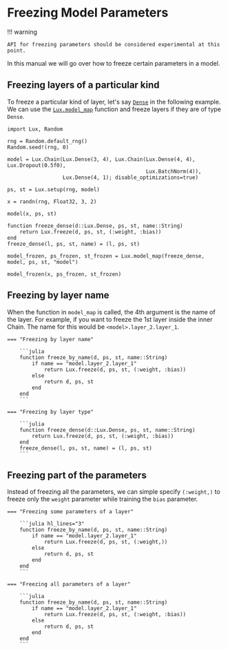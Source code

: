 # Freezing Model Parameters

!!! warning

    API for freezing parameters should be considered experimental at this point.

In this manual we will go over how to freeze certain parameters in a model.

## Freezing layers of a particular kind

To freeze a particular kind of layer, let's say [`Dense`](@ref) in the following example.
We can use the [`Lux.model_map`](@ref) function and freeze layers if they are of type
`Dense`.

```@example
import Lux, Random

rng = Random.default_rng()
Random.seed!(rng, 0)

model = Lux.Chain(Lux.Dense(3, 4), Lux.Chain(Lux.Dense(4, 4), Lux.Dropout(0.5f0),
                                             Lux.BatchNorm(4)),
                  Lux.Dense(4, 1); disable_optimizations=true)

ps, st = Lux.setup(rng, model)

x = randn(rng, Float32, 3, 2)

model(x, ps, st)

function freeze_dense(d::Lux.Dense, ps, st, name::String)
    return Lux.freeze(d, ps, st, (:weight, :bias))
end
freeze_dense(l, ps, st, name) = (l, ps, st)

model_frozen, ps_frozen, st_frozen = Lux.model_map(freeze_dense, model, ps, st, "model")

model_frozen(x, ps_frozen, st_frozen)
```

## Freezing by layer name

When the function in `model_map` is called, the 4th argument is the name of the layer.
For example, if you want to freeze the 1st layer inside the inner Chain. The name for this
would be `<model>.layer_2.layer_1`.


```@raw html
=== "Freezing by layer name"

    ```julia
    function freeze_by_name(d, ps, st, name::String)
        if name == "model.layer_2.layer_1"
            return Lux.freeze(d, ps, st, (:weight, :bias))
        else
            return d, ps, st
        end
    end
    ```

=== "Freezing by layer type"

    ```julia
    function freeze_dense(d::Lux.Dense, ps, st, name::String)
        return Lux.freeze(d, ps, st, (:weight, :bias))
    end
    freeze_dense(l, ps, st, name) = (l, ps, st)
    ```
```

## Freezing part of the parameters

Instead of freezing all the parameters, we can simple specify `(:weight,)` to freeze only
the `weight` parameter while training the `bias` parameter.


```@raw html
=== "Freezing some parameters of a layer"

    ```julia hl_lines="3"
    function freeze_by_name(d, ps, st, name::String)
        if name == "model.layer_2.layer_1"
            return Lux.freeze(d, ps, st, (:weight,))
        else
            return d, ps, st
        end
    end
    ```

=== "Freezing all parameters of a layer"

    ```julia
    function freeze_by_name(d, ps, st, name::String)
        if name == "model.layer_2.layer_1"
            return Lux.freeze(d, ps, st, (:weight, :bias))
        else
            return d, ps, st
        end
    end
    ```
```